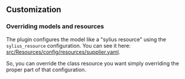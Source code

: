 ## Customization

### Overriding models and resources

The plugin configures the model like a "sylius resource" using the `sylius_resource` configuration.
You can see it here: [src/Resources/config/resources/supplier.yaml](https://github.com/dameerv/SyliusSupplierPlugin/blob/master/src/Resources/config/resources/supplier.yaml).

So, you can override the class resource you want simply overriding the proper part of that configuration.
